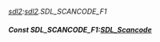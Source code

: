 _[sdl2](../../modules/sdl2/sdl2-module.md):[sdl2](../../modules/sdl2/sdl2-module.md).SDL\_SCANCODE\_F1_
##### Const SDL\_SCANCODE\_F1:[SDL_Scancode](../../modules/sdl2/sdl2-sdl_scancode.md)
